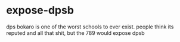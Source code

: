 # expose-dpsb
dps bokaro is one of the worst schools to ever exist. people think its reputed and all that shit, but the 789 would expose dpsb
